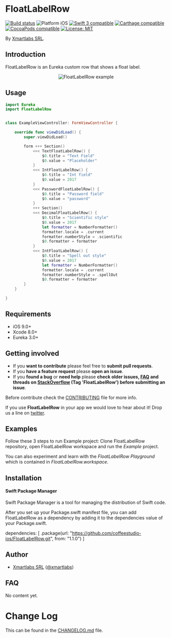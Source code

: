 # FloatLabelRow

<p align="left">
<a href="https://travis-ci.org/KarinaFernandez/FloatLabelRow"><img src="https://travis-ci.org/KarinaFernandez/FloatLabelRow.svg?branch=master" alt="Build status" /></a>
<img src="https://img.shields.io/badge/platform-iOS-blue.svg?style=flat" alt="Platform iOS" />
<a href="https://developer.apple.com/swift"><img src="https://img.shields.io/badge/swift3-compatible-4BC51D.svg?style=flat" alt="Swift 3 compatible" /></a>
<a href="https://github.com/Carthage/Carthage"><img src="https://img.shields.io/badge/Carthage-compatible-4BC51D.svg?style=flat" alt="Carthage compatible" /></a>
<a href="https://cocoapods.org/pods/XLActionController"><img src="https://img.shields.io/cocoapods/v/FloatLabelRow.svg" alt="CocoaPods compatible" /></a>
<a href="https://raw.githubusercontent.com/KarinaFernandez/FloatLabelRow/master/LICENSE"><img src="http://img.shields.io/badge/license-MIT-blue.svg?style=flat" alt="License: MIT" /></a>
</p>

By [Xmartlabs SRL](http://KarinaFernandez.com).

## Introduction

FloatLabelRow is an Eureka custom row that shows a float label.

<p align='center'>
  <img src='https://github.com/EurekaCommunity/FloatLabelRow/blob/1.0.0/Example/floatLabelRow.gif?raw=true' alt='FloatLabelRow example'/>
</p>

## Usage

```swift
import Eureka
import FloatLabelRow


class ExampleViewController: FormViewController {

    override func viewDidLoad() {
        super.viewDidLoad()

        form +++ Section()
            <<< TextFloatLabelRow() {
                $0.title = "Text Field"
                $0.value = "Placeholder"
            }
            <<< IntFloatLabelRow() {
                $0.title = "Int field"
                $0.value = 2017
            }
            <<< PasswordFloatLabelRow() {
                $0.title = "Password field"
                $0.value = "password"
            }
            +++ Section()
            <<< DecimalFloatLabelRow() {
                $0.title = "Scientific style"
                $0.value = 2017
                let formatter = NumberFormatter()
                formatter.locale = .current
                formatter.numberStyle = .scientific
                $0.formatter = formatter
            }
            <<< IntFloatLabelRow() {
                $0.title = "Spell out style"
                $0.value = 2017
                let formatter = NumberFormatter()
                formatter.locale = .current
                formatter.numberStyle = .spellOut
                $0.formatter = formatter
        }
    }

}
```

## Requirements

* iOS 9.0+
* Xcode 8.0+
* Eureka 3.0+

## Getting involved

* If you **want to contribute** please feel free to **submit pull requests**.
* If you **have a feature request** please **open an issue**.
* If you **found a bug** or **need help** please **check older issues, [FAQ](#faq) and threads on [StackOverflow](http://stackoverflow.com/questions/tagged/FloatLabelRow) (Tag 'FloatLabelRow') before submitting an issue**.

Before contribute check the [CONTRIBUTING](https://github.com/EurekaCommunity/FloatLabelRow/blob/1.0.0/CONTRIBUTING.md) file for more info.

If you use **FloatLabelRow** in your app we would love to hear about it! Drop us a line on [twitter](https://twitter.com/xmartlabs).

## Examples

Follow these 3 steps to run Example project: Clone FloatLabelRow repository, open FloatLabelRow workspace and run the *Example* project.

You can also experiment and learn with the *FloatLabelRow Playground* which is contained in *FloatLabelRow.workspace*.

## Installation

#### Swift Package Manager

Swift Package Manager is a tool for managing the distribution of Swift code.

After you set up your Package.swift manifest file, you can add FloatLabelRow as a dependency by adding it to the dependencies value of your Package.swift.

dependencies: [ .package(url: "https://github.com/coffeestudio-ios/FloatLabelRow.git", from: "1.1.0") ]

## Author

* [Xmartlabs SRL](https://github.com/xmartlabs) ([@xmartlabs](https://twitter.com/xmartlabs))

## FAQ

No content yet.

# Change Log

This can be found in the [CHANGELOG.md](CHANGELOG.md) file.
